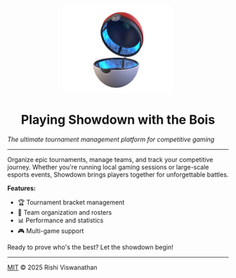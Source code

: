 <div align="center">

<img src="blobs/pokeball.png" alt="Showdown Logo" width="250" height="200" />

# Playing Showdown with the Bois

</div>

_The ultimate tournament management platform for competitive gaming_

---

Organize epic tournaments, manage teams, and track your competitive journey. Whether you're running local gaming sessions or large-scale esports events, Showdown brings players together for unforgettable battles.

**Features:**

- 🏆 Tournament bracket management
- 👥 Team organization and rosters
- 📊 Performance and statistics
- 🎮 Multi-game support

Ready to prove who's the best? Let the showdown begin!

---

[MIT](LICENSE) © 2025 Rishi Viswanathan
